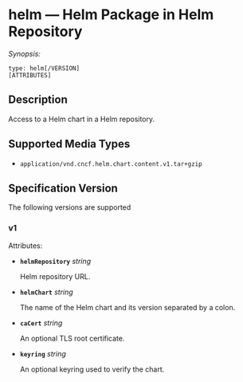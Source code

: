 # helm — Helm Package in Helm Repository

*Synopsis:*

```text
type: helm[/VERSION]
[ATTRIBUTES]
```

## Description

Access to a Helm chart in a Helm repository.

## Supported Media Types

- `application/vnd.cncf.helm.chart.content.v1.tar+gzip`

## Specification Version

The following versions are supported

### v1

Attributes:

- **`helmRepository`** *string*

  Helm repository URL.

- **`helmChart`** *string*

  The name of the Helm chart and its version separated by a colon.

- **`caCert`** *string*

  An optional TLS root certificate.

- **`keyring`** *string*

  An optional keyring used to verify the chart.
